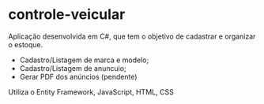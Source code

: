 # controle-veicular

Aplicação desenvolvida em C#, que tem o objetivo de cadastrar e organizar o estoque.
 - Cadastro/Listagem de marca e modelo;
 - Cadastro/Listagem de anuncuio;
 - Gerar PDF dos anúncios (pendente)

Utiliza o Entity Framework, JavaScript, HTML, CSS
